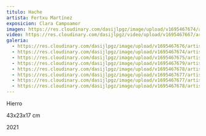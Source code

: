 ```yaml
---
titulo: Hache
artista: Fertxu Martínez
exposicion: Clara Campoamor
imagen: https://res.cloudinary.com/dasijlpgz/image/upload/v1695467674/artistas/Fertxu%20Mart%C3%ADnez/Hache/P1060862.jpg
video: https://res.cloudinary.com/dasijlpgz/video/upload/v1695467667/artistas/Fertxu%20Mart%C3%ADnez/Hache/project.mp4
galeria:
  - https://res.cloudinary.com/dasijlpgz/image/upload/v1695467676/artistas/Fertxu%20Mart%C3%ADnez/Hache/P1060870.jpg
  - https://res.cloudinary.com/dasijlpgz/image/upload/v1695467674/artistas/Fertxu%20Mart%C3%ADnez/Hache/P1060862.jpg
  - https://res.cloudinary.com/dasijlpgz/image/upload/v1695467675/artistas/Fertxu%20Mart%C3%ADnez/Hache/P1060865.jpg
  - https://res.cloudinary.com/dasijlpgz/image/upload/v1695467679/artistas/Fertxu%20Mart%C3%ADnez/Hache/P1060875.jpg
  - https://res.cloudinary.com/dasijlpgz/image/upload/v1695467678/artistas/Fertxu%20Mart%C3%ADnez/Hache/P1060869.jpg
  - https://res.cloudinary.com/dasijlpgz/image/upload/v1695467677/artistas/Fertxu%20Mart%C3%ADnez/Hache/P1060872.jpg
  - https://res.cloudinary.com/dasijlpgz/image/upload/v1695467677/artistas/Fertxu%20Mart%C3%ADnez/Hache/P1060868.jpg
  - https://res.cloudinary.com/dasijlpgz/image/upload/v1695467678/artistas/Fertxu%20Mart%C3%ADnez/Hache/P1060874.jpg
---
```


H﻿ierro

4﻿3x23x17 cm

2﻿021
